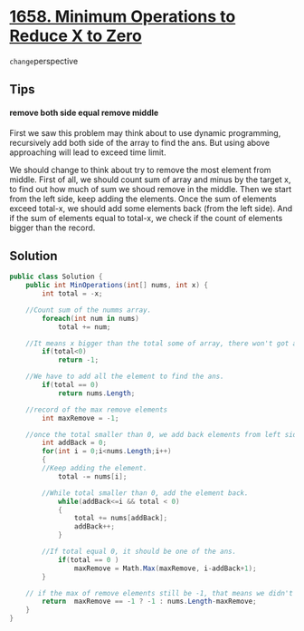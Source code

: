 # [1658. Minimum Operations to Reduce X to Zero](https://leetcode.com/problems/minimum-operations-to-reduce-x-to-zero/)
`change`perspective

## Tips

#### remove both side equal remove middle
First we saw this problem may think about to use dynamic programming, 
recursively add both side of the array to find the ans.
But using above approaching will lead to exceed time limit.

We should change to think about try to remove the most element from middle.
First of all, we should count sum of array and minus by the target x,
to find out how much of sum we shoud remove in the middle.
Then we start from the left side, keep adding the elements.
Once the sum of elements exceed total-x, 
we should add some elements back (from the left side).
And if the sum of elements equal to total-x,
we check if the count of elements bigger than the record.

## Solution
```csharp
public class Solution {
    public int MinOperations(int[] nums, int x) {
        int total = -x;

	//Count sum of the numms array.
        foreach(int num in nums)
            total += num;

	//It means x bigger than the total some of array, there won't got any ans.
        if(total<0)
            return -1;

	//We have to add all the element to find the ans.
        if(total == 0)
            return nums.Length;

	//record of the max remove elements
        int maxRemove = -1;

	//once the total smaller than 0, we add back elements from left side.
        int addBack = 0;
        for(int i = 0;i<nums.Length;i++)
        {
	    //Keep adding the element.
            total -= nums[i];

	    //While total smaller than 0, add the element back.
            while(addBack<=i && total < 0)
            {
                total += nums[addBack];
                addBack++;
            }

	    //If total equal 0, it should be one of the ans.
            if(total == 0 )
                maxRemove = Math.Max(maxRemove, i-addBack+1);
        }

	// if the max of remove elements still be -1, that means we didn't find any ans in cal.
        return  maxRemove == -1 ? -1 : nums.Length-maxRemove;
    }
}
```


